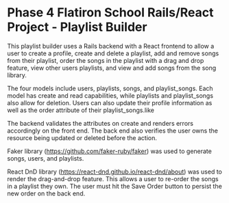 # Phase 4 Flatiron School Rails/React Project - Playlist Builder

This playlist builder uses a Rails backend with a React frontend to allow a user to create a profile, create and delete a playlist, add and remove songs from their playlist, order the songs in the playlist with a drag and drop feature, view other users playlists, and view and add songs from the song library.

The four models include users, playlists, songs, and playlist_songs. Each model has create and read capabilities, while playlists and playlist_songs also allow for deletion. Users can also update their profile information as well as the order attribute of their playlist_songs.like

The backend validates the attributes on create and renders errors accordingly on the front end. The back end also verifies the user owns the resource being updated or deleted before the action.

Faker library (https://github.com/faker-ruby/faker) was used to generate songs, users, and playlists.

React DnD library (https://react-dnd.github.io/react-dnd/about) was used to render the drag-and-drop feature. This allows a user to re-order the songs in a playlist they own. The user must hit the Save Order button to persist the new order on the back end.
